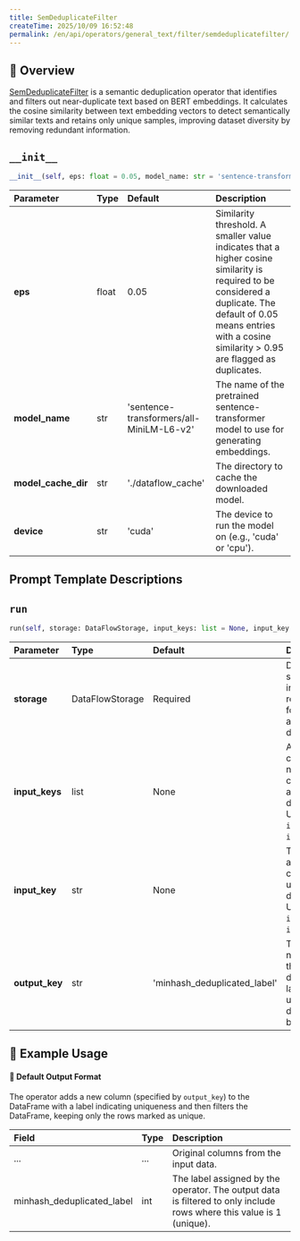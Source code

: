 ```yaml
---
title: SemDeduplicateFilter
createTime: 2025/10/09 16:52:48
permalink: /en/api/operators/general_text/filter/semdeduplicatefilter/
---
```


## 📘 Overview

[SemDeduplicateFilter](https://github.com/OpenDCAI/DataFlow/blob/main/dataflow/operators/filter/sem_deduplicate_filter.py) is a semantic deduplication operator that identifies and filters out near-duplicate text based on BERT embeddings. It calculates the cosine similarity between text embedding vectors to detect semantically similar texts and retains only unique samples, improving dataset diversity by removing redundant information.

## `__init__`

```python
__init__(self, eps: float = 0.05, model_name: str = 'sentence-transformers/all-MiniLM-L6-v2', model_cache_dir: str = './dataflow_cache', device: str = 'cuda')
```

| Parameter | Type | Default | Description |
| :--- | :--- | :--- | :--- |
| **eps** | float | 0.05 | Similarity threshold. A smaller value indicates that a higher cosine similarity is required to be considered a duplicate. The default of 0.05 means entries with a cosine similarity > 0.95 are flagged as duplicates. |
| **model_name** | str | 'sentence-transformers/all-MiniLM-L6-v2' | The name of the pretrained sentence-transformer model to use for generating embeddings. |
| **model_cache_dir** | str | './dataflow_cache' | The directory to cache the downloaded model. |
| **device** | str | 'cuda' | The device to run the model on (e.g., 'cuda' or 'cpu'). |

## Prompt Template Descriptions

## `run`

```python
run(self, storage: DataFlowStorage, input_keys: list = None, input_key: str = None, output_key: str = 'minhash_deduplicated_label')
```

| Parameter | Type | Default | Description |
| :--- | :--- | :--- | :--- |
| **storage** | DataFlowStorage | Required | DataFlow storage instance, responsible for reading and writing data. |
| **input_keys** | list | None | A list of column names to be combined and used for deduplication. Use either `input_keys` or `input_key`. |
| **input_key** | str | None | The name of a single column to be used for deduplication. Use either `input_key` or `input_keys`. |
| **output_key** | str | 'minhash_deduplicated_label' | The column name where the deduplication label (1 for unique, 0 for duplicate) will be stored. |

## 🧠 Example Usage

#### 🧾 Default Output Format

The operator adds a new column (specified by `output_key`) to the DataFrame with a label indicating uniqueness and then filters the DataFrame, keeping only the rows marked as unique.

| Field | Type | Description |
| :--- | :--- | :--- |
| ... | ... | Original columns from the input data. |
| minhash_deduplicated_label | int | The label assigned by the operator. The output data is filtered to only include rows where this value is 1 (unique). |
